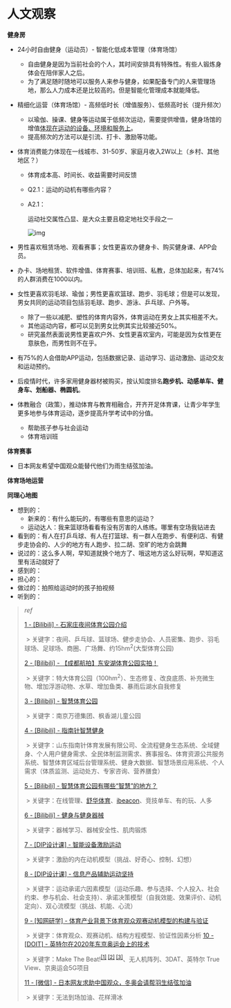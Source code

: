 # 人文观察

**健身房**

- 24小时自由健身（运动员）- 智能化低成本管理（体育场馆）

  - 自由健身是因为当前社会的个人，其时间安排具有特殊性。有些人锻炼身体会在陪伴家人之后。
  - 为了满足随时随地可以服务人来参与健身，如果配备专门的人来管理场地，那么人力成本还是比较高的。但是智能化管理成本就能降低。

- 精细化运营（体育场馆）- 高频低时长（增值服务）、低频高时长（提升频次）

  - 以瑜伽、操课、健身等运动属于低频次运动，需要提供增值，健身场馆的增值[体现在运动的设备、环境和服务上](https://yujia7.com/57153.html)。
  - 提高频次的方法可以是引流、打卡、激励等功能。

- 体育消费能力体现在一线城市、31-50岁、家庭月收入2W以上（乡村、其他地区？）

  - 体育成本高、时间长、收益需要时间反馈

  - Q2.1：运动的动机有哪些内容？

  - A2.1：

    运动社交属性凸显、是大众主要且稳定地社交手段之一

    ![img](../../../../../../../Changes729_image/raw/main/ln/02.%E4%BA%BA%E6%96%87%E8%A7%82%E5%AF%9F/2021-10-19-115555_709x708_scrot.png)

- 男性喜欢租赁场地、观看赛事；女性更喜欢办健身卡、购买健身课、APP会员。

- 办卡、场地租赁、软件增值、体育赛事、培训班、私教，总体加起来，有74%的人群消费在1000以内。

- 女性更喜欢羽毛球、瑜伽；男性更喜欢篮球、跑步、羽毛球；但是可以发现，男女共同的运动项目包括羽毛球、跑步、游泳、乒乓球、户外等。

  - 除了一些以减肥、塑性的体育内容外，体育运动在男女上其实相差不大。
  - 其他运动内容，都可以见到男女比例其实比较接近50%。
  - 研究虽然表面说男性更喜欢户外、女性更喜欢室内，可能是因为女性更在意肤色，而男性则不在乎。

- 有75%的人会借助APP运动，包括数据记录、运动学习、运动激励、运动交友和运动预约。

- 后疫情时代，许多家用健身器材被购买，按认知度排名**跑步机、动感单车、健身车、划船器、椭圆机**。

- 体教融合（政策），推动体育与教育相融合，开齐开足体育课，让青少年学生更多地参与体育运动，逐步提高升学考试中的分值。

  - 帮助孩子参与社会运动
  - 体育培训班

**体育赛事**

- 日本网友希望中国观众能替代他们为雨生结弦加油。

**体育场地运营**



**同理心地图**

- 想到的：
  - 新来的：有什么能玩的，有哪些有意思的运动？
  - 运动达人：我来篮球场看看有没有厉害的人练练。哪里有空场我钻进去
- 看到的：有人在打乒乓球、有人在打篮球、有一群人在跑步、有便利店、有健步走协会的、人少的地方有人跑步、拉二胡、空旷的地方会跳舞
- 说过的：这么多人啊，早知道就换个地方了、哦这地方这么好玩啊，早知道这里有活动就好了
- 感到的：
- 担心的：
- 做过的：拍照给运动时的孩子拍视频
- 听到的：



> _ref_
>
> [1 - [Bilibili] - 石家庄夜间体育公园介绍](https://www.bilibili.com/video/BV1PM4y1G7Jj?from=search&seid=4493515417093177182&spm_id_from=333.337.0.0)
>
> ​	> 关键字：夜间、乒乓球、篮球场、健步走协会、人员密集、跑步、羽毛球场、足球场、商圈、广场舞、约15hm<sup>2</sup>(大型体育公园)
>
> [2 - [Bilibili] - 【成都航拍】东安湖体育公园实拍！](https://www.bilibili.com/video/BV1eK4y1g7rb?from=search&seid=4493515417093177182&spm_id_from=333.337.0.0)
>
> ​	> 关键字：特大体育公园（100hm<sup>2</sup>）、生态修复、改良底质、补充微生物、增加浮游动物、水草、增加鱼类、暴雨后湖水自我修复
>
> [3 - [Bilibili] - 智慧体育公园](https://www.bilibili.com/video/BV1si4y1x75P?from=search&seid=4493515417093177182&spm_id_from=333.337.0.0)
>
> ​	> 关键字：南京万德集团、枫香湖儿童公园
>
> [4 - [Bilibili] - 指南针智慧健身](https://www.bilibili.com/video/BV1X4411j7zL/?spm_id_from=333.788.videocard.1)
>
> ​	> 关键字：山东指南针体育发展有限公司、全流程健身生态系统、全域健身、个人用户健身需求、全民体制监测需求、赛事报名、体育资源公共服务系统、智慧体育区域后台管理系统、健身大数据、智慧场景应用系统、个人需求（体质监测、运动处方、专家咨询、营养膳食）
>
> [5 - [Bilibili] - 智慧体育公园有哪些“智慧”的地方？](https://www.bilibili.com/video/BV1TQ4y1a7c7/?spm_id_from=333.788.videocard.7)
>
> ​	> 关键字：在线管理、[舒华体育](https://www.shuhua.cn/)、[ibeacon](https://zh.wikipedia.org/wiki/IBeacon)、竞技单车、有的玩、人多
>
> [6 - [Bilibili] - 健身与健身器械](https://www.bilibili.com/video/BV1LJ411p7wC/?spm_id_from=333.788.videocard.2)
>
> ​	> 关键字：器械学习、器械安全性、肌肉锻炼
>
> [7 - [DIP设计课] - 智能设备激励运动](https://mp.weixin.qq.com/s/hCStsRXwkxOxHzmVVpLerg)
>
> ​	> 关键字：激励的内在动机模型（挑战、好奇心、控制、幻想）
>
> [8 - [DIP设计课] - 信息产品辅助运动坚持](https://mp.weixin.qq.com/s/PhG_pXi3Op8GL7RGhjamjQ)
>
> ​	> 关键字：运动承诺六因素模型（运动乐趣、参与选择、个人投入、社会约束、参与机会、社会支持）、承诺决策模型（自我效能、效果评价、动机定向）、双心流模型（挑战、机能、心流）
>
> [9 - [知网研学] - 体育产业背景下体育观众观赛动机模型的构建与验证](https://x.cnki.net/read/article/xmlonline?filename=BJTD201603003&tablename=CJFDTOTAL&dbcode=CJFD&topic=&fileSourceType=1&taskId=&from=&groupid=&appId=CRSP_BASIC_PSMC&act=&ts=1634707906&customReading=)
>
> ​	> 关键字：体育观众、观赛动机、结构方程模型、验证性因素分析
> [10 - [DOIT] - 英特尔在2020年东京奥运会上的技术](https://www.doit.com.cn/p/465609.html)
>
> ​	> 关键字：Make The Beat!<sup>[[1]](https://www.youtube.com/watch?v=jHCe_iR1R_M) [[2]](https://www.youtube.com/watch?v=YQltsjO3kmc) [[3]](https://www.youtube.com/watch?v=TM4CYbTNzGc)</sup>、无人机阵列、3DAT、英特尔 True View、京奥运会5G项目
>
> [11 - [微信] - 日本网友求助中国观众，冬奥会请帮羽生结弦加油](https://mp.weixin.qq.com/s/A1z7GoeQXvfgiz2HJ-BVyA)
>
> ​	> 关键字：无法到场加油、花样滑冰
